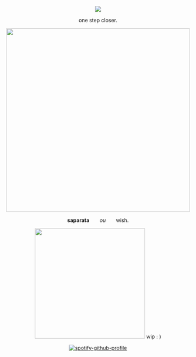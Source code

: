 <div align="center">

<img src="https://komarev.com/ghpvc/?username=2-time&label= ISLAND1 &color=DFC081&style=water"> 

one step closer.

  <a href="https://guns.lol/seildirectory"><img src="https://i.postimg.cc/MKJFCbV8/Untitled61-20250902195903.png" width="500" height="auto" align="auto"></img></a>

**saparata**  *ou*  wish.
<p align="center">
    <img width="300" src="" alt="">
 wip : )
</p>


[![spotify-github-profile](https://spotify-github-profile.kittinanx.com/api/view?uid=kwmho0p2lbotdgf6hwhi8nt3f&cover_image=true&theme=natemoo-re&show_offline=false&background_color=121212&interchange=false&bar_color=4d4d4d&bar_color_cover=false)](https://spotify-github-profile.kittinanx.com/api/view?uid=kwmho0p2lbotdgf6hwhi8nt3f&redirect=true)
